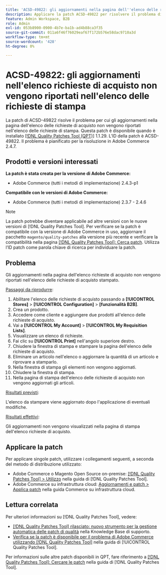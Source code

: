 ```yaml
---
title: 'ACSD-49822: gli aggiornamenti nella pagina dell''elenco delle richieste di acquisto non vengono riportati nell''elenco delle richieste di stampa'
description: Applicare la patch ACSD-49822 per risolvere il problema di Adobe Commerce, in cui gli aggiornamenti nella pagina dell'elenco delle richieste di acquisto non vengono riportati nell'elenco delle richieste di stampa.
feature: Admin Workspace, B2B
role: Admin
exl-id: 053b8900-0900-4b7e-ba1b-ad4b88ca3f35
source-git-commit: 011a6f46f76029eaf67f172b576e58dac9710a3d
workflow-type: tm+mt
source-wordcount: '428'
ht-degree: 0%

---
```


# ACSD-49822: gli aggiornamenti nell&#39;elenco richieste di acquisto non vengono riportati nell&#39;elenco delle richieste di stampa

La patch di ACSD-49822 risolve il problema per cui gli aggiornamenti nella pagina dell&#39;elenco delle richieste di acquisto non vengono riportati nell&#39;elenco delle richieste di stampa. Questa patch è disponibile quando è installato [[!DNL Quality Patches Tool (QPT)]](https://experienceleague.adobe.com/en/docs/commerce-operations/tools/quality-patches-tool/quality-patches-tool-to-self-serve-quality-patches) 1.1.29. L’ID della patch è ACSD-49822. Il problema è pianificato per la risoluzione in Adobe Commerce 2.4.7.

## Prodotti e versioni interessati

**La patch è stata creata per la versione di Adobe Commerce:**

* Adobe Commerce (tutti i metodi di implementazione) 2.4.3-p1

**Compatibile con le versioni di Adobe Commerce:**

* Adobe Commerce (tutti i metodi di implementazione) 2.3.7 - 2.4.6

>[!NOTE]
>
>La patch potrebbe diventare applicabile ad altre versioni con le nuove versioni di [!DNL Quality Patches Tool]. Per verificare se la patch è compatibile con la versione di Adobe Commerce in uso, aggiornare il pacchetto `magento/quality-patches` alla versione più recente e verificare la compatibilità nella pagina [[!DNL Quality Patches Tool]: Cerca patch](https://experienceleague.adobe.com/tools/commerce-quality-patches/index.html). Utilizza l’ID patch come parola chiave di ricerca per individuare la patch.

## Problema

Gli aggiornamenti nella pagina dell&#39;elenco richieste di acquisto non vengono riportati nell&#39;elenco delle richieste di acquisto stampato.

<u>Passaggi da riprodurre</u>:

1. Abilitare l&#39;elenco delle richieste di acquisto passando a **[!UICONTROL Stores]** > **[!UICONTROL Configuration]** > **[funzionalità B2B]**.
1. Crea un prodotto.
1. Accedere come cliente e aggiungere due prodotti all&#39;elenco delle richieste di acquisto.
1. Vai a **[!UICONTROL My Account]** > **[!UICONTROL My Requisition Lists]**.
1. Visualizzare un elenco di richieste.
1. Fai clic su **[!UICONTROL Print]** nell&#39;angolo superiore destro.
1. Chiudere la finestra di stampa e stampare la pagina dell&#39;elenco delle richieste di acquisto.
1. Eliminare un articolo nell&#39;elenco o aggiornare la quantità di un articolo e riprovare a stamparlo.
1. Nella finestra di stampa gli elementi non vengono aggiornati.
1. Chiudere la finestra di stampa.
1. Nella pagina di stampa dell&#39;elenco delle richieste di acquisto non vengono aggiornati gli articoli.

<u>Risultati previsti</u>:

L&#39;elenco da stampare viene aggiornato dopo l&#39;applicazione di eventuali modifiche.

<u>Risultati effettivi</u>:

Gli aggiornamenti non vengono visualizzati nella pagina di stampa dell&#39;elenco richieste di acquisto.

## Applicare la patch

Per applicare singole patch, utilizzare i collegamenti seguenti, a seconda del metodo di distribuzione utilizzato:

* Adobe Commerce o Magento Open Source on-premise: [[!DNL Quality Patches Tool] > Utilizzo](/help/tools/quality-patches-tool/usage.md) nella guida di [!DNL Quality Patches Tool].
* Adobe Commerce su infrastruttura cloud: [Aggiornamenti e patch > Applica patch](https://experienceleague.adobe.com/docs/commerce-cloud-service/user-guide/develop/upgrade/apply-patches.html) nella guida Commerce su infrastruttura cloud.

## Lettura correlata

Per ulteriori informazioni su [!DNL Quality Patches Tool], vedere:

* [[!DNL Quality Patches Tool] rilasciato: nuovo strumento per la gestione automatica delle patch di qualità](https://experienceleague.adobe.com/en/docs/commerce-operations/tools/quality-patches-tool/quality-patches-tool-to-self-serve-quality-patches) nella Knowledge Base di supporto.
* [Verifica se la patch è disponibile per il problema di Adobe Commerce utilizzando  [!DNL Quality Patches Tool]](/help/tools/quality-patches-tool/patches-available-in-qpt/check-patch-for-magento-issue-with-magento-quality-patches.md) nella guida di [!UICONTROL Quality Patches Tool].


Per informazioni sulle altre patch disponibili in QPT, fare riferimento a [[!DNL Quality Patches Tool]: Cercare le patch](https://experienceleague.adobe.com/tools/commerce-quality-patches/index.html) nella guida di [!DNL Quality Patches Tool].
